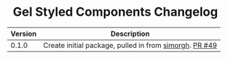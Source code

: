 <h1 align="center">Gel Styled Components Changelog</h1>

| Version | Description |
|---------|-------------|
| 0.1.0   | Create initial package, pulled in from [simorgh](https://github.com/BBC-News/psammead/blob/latest/CONTRIBUTING.md). [PR #49](https://github.com/BBC-News/psammead/pull/49) |
